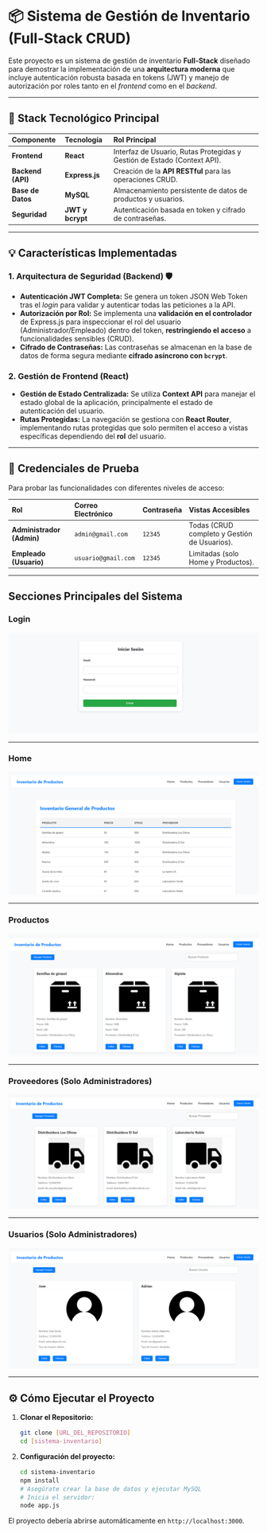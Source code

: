 # 📦 Sistema de Gestión de Inventario (Full-Stack CRUD)

Este proyecto es un sistema de gestión de inventario **Full-Stack** diseñado para demostrar la implementación de una **arquitectura moderna** que incluye autenticación robusta basada en tokens (JWT) y manejo de autorización por roles tanto en el *frontend* como en el *backend*.

---

## 🚀 Stack Tecnológico Principal

| Componente | Tecnología | Rol Principal |
| :--- | :--- | :--- |
| **Frontend** | **React** | Interfaz de Usuario, Rutas Protegidas y Gestión de Estado (Context API). |
| **Backend (API)** | **Express.js** | Creación de la **API RESTful** para las operaciones CRUD. |
| **Base de Datos** | **MySQL** | Almacenamiento persistente de datos de productos y usuarios. |
| **Seguridad** | **JWT y bcrypt** | Autenticación basada en token y cifrado de contraseñas. |

---

## 💡 Características Implementadas

### 1. Arquitectura de Seguridad (Backend) 🛡️

* **Autenticación JWT Completa:** Se genera un token JSON Web Token tras el *login* para validar y autenticar todas las peticiones a la API.
* **Autorización por Rol:** Se implementa una **validación en el controlador** de Express.js para inspeccionar el rol del usuario (Administrador/Empleado) dentro del token, **restringiendo el acceso** a funcionalidades sensibles (CRUD).
* **Cifrado de Contraseñas:** Las contraseñas se almacenan en la base de datos de forma segura mediante **cifrado asíncrono con `bcrypt`**.

### 2. Gestión de Frontend (React)

* **Gestión de Estado Centralizada:** Se utiliza **Context API** para manejar el estado global de la aplicación, principalmente el estado de autenticación del usuario.
* **Rutas Protegidas:** La navegación se gestiona con **React Router**, implementando rutas protegidas que solo permiten el acceso a vistas específicas dependiendo del **rol** del usuario.

---

## 🔑 Credenciales de Prueba

Para probar las funcionalidades con diferentes niveles de acceso:

| Rol | Correo Electrónico | Contraseña | Vistas Accesibles |
| :--- | :--- | :--- | :--- |
| **Administrador (Admin)** | `admin@gmail.com` | `12345` | Todas (CRUD completo y Gestión de Usuarios). |
| **Empleado (Usuario)** | `usuario@gmail.com` | `12345` | Limitadas (solo Home y Productos). |

---

## Secciones Principales del Sistema

### Login

![Seccion de login](./img/login.png)

---

### Home 

![Seccion de home](./img/home.png)

---

### Productos 

![Seccion de productos](./img/productos.png)

---

### Proveedores (Solo Administradores)

![Seccion de Proveedores](./img/proveedores.png)

---

### Usuarios (Solo Administradores)

![Seccion de Usuarios](./img/usuarios.png)

---

## ⚙️ Cómo Ejecutar el Proyecto

1.  **Clonar el Repositorio:**
    ```bash
    git clone [URL_DEL_REPOSITORIO]
    cd [sistema-inventario]
    ```
2.  **Configuración del proyecto:**
    ```bash
    cd sistema-inventario 
    npm install
    # Asegúrate crear la base de datos y ejecutar MySQL 
    # Inicia el servidor:
    node app.js
    ```

El proyecto debería abrirse automáticamente en `http://localhost:3000`.